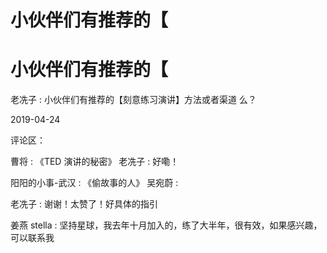 # 小伙伴们有推荐的【

# 小伙伴们有推荐的【

老冼子 : 小伙伴们有推荐的【刻意练习演讲】方法或者渠道 么？

2019-04-24

评论区：

曹将 : 《TED 演讲的秘密》 老冼子 : 好嘞！

阳阳的小事-武汉 : 《偷故事的人》 吴宛蔚 :

老冼子 : 谢谢！太赞了！好具体的指引

姜燕 stella : 坚持星球，我去年十月加入的，练了大半年，很有效，如果感兴趣，可以联系我
